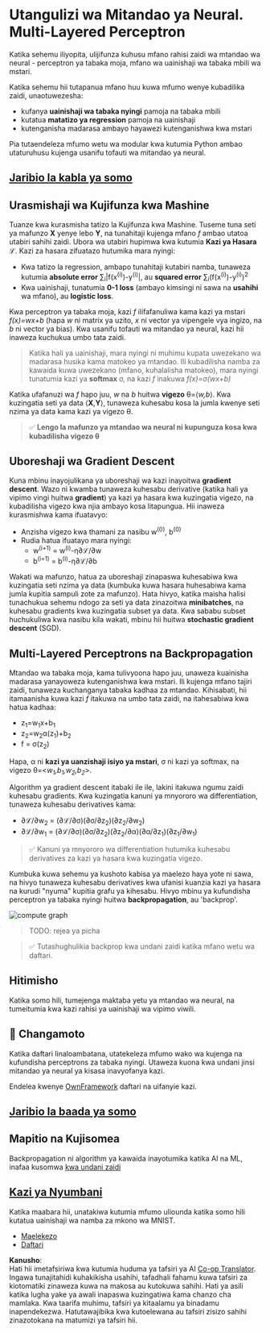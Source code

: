 <!--
CO_OP_TRANSLATOR_METADATA:
{
  "original_hash": "186bf7eeab776b36f557357ea56d4751",
  "translation_date": "2025-08-25T21:00:11+00:00",
  "source_file": "lessons/3-NeuralNetworks/04-OwnFramework/README.md",
  "language_code": "sw"
}
-->
# Utangulizi wa Mitandao ya Neural. Multi-Layered Perceptron

Katika sehemu iliyopita, ulijifunza kuhusu mfano rahisi zaidi wa mtandao wa neural - perceptron ya tabaka moja, mfano wa uainishaji wa tabaka mbili wa mstari.

Katika sehemu hii tutapanua mfano huu kuwa mfumo wenye kubadilika zaidi, unaotuwezesha:

* kufanya **uainishaji wa tabaka nyingi** pamoja na tabaka mbili  
* kutatua **matatizo ya regression** pamoja na uainishaji  
* kutenganisha madarasa ambayo hayawezi kutenganishwa kwa mstari  

Pia tutaendeleza mfumo wetu wa modular kwa kutumia Python ambao utaturuhusu kujenga usanifu tofauti wa mitandao ya neural.

## [Jaribio la kabla ya somo](https://red-field-0a6ddfd03.1.azurestaticapps.net/quiz/104)

## Urasmishaji wa Kujifunza kwa Mashine

Tuanze kwa kurasmisha tatizo la Kujifunza kwa Mashine. Tuseme tuna seti ya mafunzo **X** yenye lebo **Y**, na tunahitaji kujenga mfano *f* ambao utatoa utabiri sahihi zaidi. Ubora wa utabiri hupimwa kwa kutumia **Kazi ya Hasara** ℒ. Kazi za hasara zifuatazo hutumika mara nyingi:

* Kwa tatizo la regression, ambapo tunahitaji kutabiri namba, tunaweza kutumia **absolute error** ∑<sub>i</sub>|f(x<sup>(i)</sup>)-y<sup>(i)</sup>|, au **squared error** ∑<sub>i</sub>(f(x<sup>(i)</sup>)-y<sup>(i)</sup>)<sup>2</sup>  
* Kwa uainishaji, tunatumia **0-1 loss** (ambayo kimsingi ni sawa na **usahihi** wa mfano), au **logistic loss**.

Kwa perceptron ya tabaka moja, kazi *f* ilifafanuliwa kama kazi ya mstari *f(x)=wx+b* (hapa *w* ni matrix ya uzito, *x* ni vector ya vipengele vya ingizo, na *b* ni vector ya bias). Kwa usanifu tofauti wa mitandao ya neural, kazi hii inaweza kuchukua umbo tata zaidi.

> Katika hali ya uainishaji, mara nyingi ni muhimu kupata uwezekano wa madarasa husika kama matokeo ya mtandao. Ili kubadilisha namba za kawaida kuwa uwezekano (mfano, kuhalalisha matokeo), mara nyingi tunatumia kazi ya **softmax** σ, na kazi *f* inakuwa *f(x)=σ(wx+b)*

Katika ufafanuzi wa *f* hapo juu, *w* na *b* huitwa **vigezo** θ=⟨*w,b*⟩. Kwa kuzingatia seti ya data ⟨**X**,**Y**⟩, tunaweza kuhesabu kosa la jumla kwenye seti nzima ya data kama kazi ya vigezo θ.

> ✅ **Lengo la mafunzo ya mtandao wa neural ni kupunguza kosa kwa kubadilisha vigezo θ**

## Uboreshaji wa Gradient Descent

Kuna mbinu inayojulikana ya uboreshaji wa kazi inayoitwa **gradient descent**. Wazo ni kwamba tunaweza kuhesabu derivative (katika hali ya vipimo vingi huitwa **gradient**) ya kazi ya hasara kwa kuzingatia vigezo, na kubadilisha vigezo kwa njia ambayo kosa litapungua. Hii inaweza kurasmishwa kama ifuatavyo:

* Anzisha vigezo kwa thamani za nasibu w<sup>(0)</sup>, b<sup>(0)</sup>  
* Rudia hatua ifuatayo mara nyingi:  
    - w<sup>(i+1)</sup> = w<sup>(i)</sup>-η∂ℒ/∂w  
    - b<sup>(i+1)</sup> = b<sup>(i)</sup>-η∂ℒ/∂b  

Wakati wa mafunzo, hatua za uboreshaji zinapaswa kuhesabiwa kwa kuzingatia seti nzima ya data (kumbuka kuwa hasara huhesabiwa kama jumla kupitia sampuli zote za mafunzo). Hata hivyo, katika maisha halisi tunachukua sehemu ndogo za seti ya data zinazoitwa **minibatches**, na kuhesabu gradients kwa kuzingatia subset ya data. Kwa sababu subset huchukuliwa kwa nasibu kila wakati, mbinu hii huitwa **stochastic gradient descent** (SGD).

## Multi-Layered Perceptrons na Backpropagation

Mtandao wa tabaka moja, kama tulivyoona hapo juu, unaweza kuainisha madarasa yanayoweza kutenganishwa kwa mstari. Ili kujenga mfano tajiri zaidi, tunaweza kuchanganya tabaka kadhaa za mtandao. Kihisabati, hii itamaanisha kuwa kazi *f* itakuwa na umbo tata zaidi, na itahesabiwa kwa hatua kadhaa:
* z<sub>1</sub>=w<sub>1</sub>x+b<sub>1</sub>  
* z<sub>2</sub>=w<sub>2</sub>α(z<sub>1</sub>)+b<sub>2</sub>  
* f = σ(z<sub>2</sub>)  

Hapa, α ni **kazi ya uanzishaji isiyo ya mstari**, σ ni kazi ya softmax, na vigezo θ=<*w<sub>1</sub>,b<sub>1</sub>,w<sub>2</sub>,b<sub>2</sub>*>.

Algorithm ya gradient descent itabaki ile ile, lakini itakuwa ngumu zaidi kuhesabu gradients. Kwa kuzingatia kanuni ya mnyororo wa differentiation, tunaweza kuhesabu derivatives kama:

* ∂ℒ/∂w<sub>2</sub> = (∂ℒ/∂σ)(∂σ/∂z<sub>2</sub>)(∂z<sub>2</sub>/∂w<sub>2</sub>)  
* ∂ℒ/∂w<sub>1</sub> = (∂ℒ/∂σ)(∂σ/∂z<sub>2</sub>)(∂z<sub>2</sub>/∂α)(∂α/∂z<sub>1</sub>)(∂z<sub>1</sub>/∂w<sub>1</sub>)  

> ✅ Kanuni ya mnyororo wa differentiation hutumika kuhesabu derivatives za kazi ya hasara kwa kuzingatia vigezo.

Kumbuka kuwa sehemu ya kushoto kabisa ya maelezo haya yote ni sawa, na hivyo tunaweza kuhesabu derivatives kwa ufanisi kuanzia kazi ya hasara na kurudi "nyuma" kupitia grafu ya kihesabu. Hivyo mbinu ya kufundisha perceptron ya tabaka nyingi huitwa **backpropagation**, au 'backprop'.

<img alt="compute graph" src="images/ComputeGraphGrad.png"/>

> TODO: rejea ya picha

> ✅ Tutashughulikia backprop kwa undani zaidi katika mfano wetu wa daftari.  

## Hitimisho

Katika somo hili, tumejenga maktaba yetu ya mtandao wa neural, na tumeitumia kwa kazi rahisi ya uainishaji wa vipimo viwili.

## 🚀 Changamoto

Katika daftari linaloambatana, utatekeleza mfumo wako wa kujenga na kufundisha perceptrons za tabaka nyingi. Utaweza kuona kwa undani jinsi mitandao ya neural ya kisasa inavyofanya kazi.

Endelea kwenye [OwnFramework](../../../../../lessons/3-NeuralNetworks/04-OwnFramework/OwnFramework.ipynb) daftari na uifanyie kazi.

## [Jaribio la baada ya somo](https://red-field-0a6ddfd03.1.azurestaticapps.net/quiz/204)

## Mapitio na Kujisomea

Backpropagation ni algorithm ya kawaida inayotumika katika AI na ML, inafaa kusomwa [kwa undani zaidi](https://wikipedia.org/wiki/Backpropagation)

## [Kazi ya Nyumbani](lab/README.md)

Katika maabara hii, unatakiwa kutumia mfumo uliounda katika somo hili kutatua uainishaji wa namba za mkono wa MNIST.

* [Maelekezo](lab/README.md)  
* [Daftari](../../../../../lessons/3-NeuralNetworks/04-OwnFramework/lab/MyFW_MNIST.ipynb)  

**Kanusho**:  
Hati hii imetafsiriwa kwa kutumia huduma ya tafsiri ya AI [Co-op Translator](https://github.com/Azure/co-op-translator). Ingawa tunajitahidi kuhakikisha usahihi, tafadhali fahamu kuwa tafsiri za kiotomatiki zinaweza kuwa na makosa au kutokuwa sahihi. Hati ya asili katika lugha yake ya awali inapaswa kuzingatiwa kama chanzo cha mamlaka. Kwa taarifa muhimu, tafsiri ya kitaalamu ya binadamu inapendekezwa. Hatutawajibika kwa kutoelewana au tafsiri zisizo sahihi zinazotokana na matumizi ya tafsiri hii.